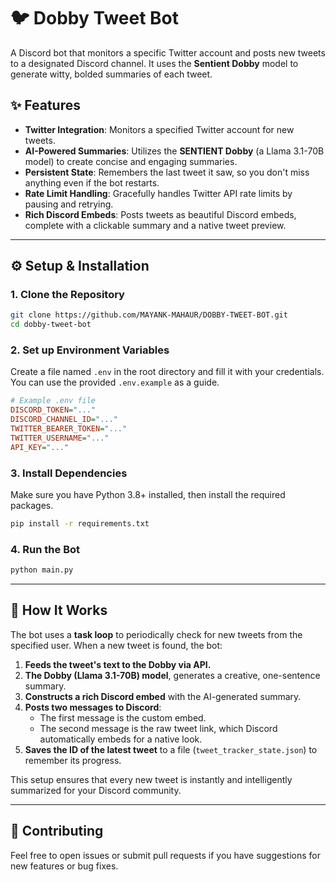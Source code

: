 # 🐦 Dobby Tweet Bot

A Discord bot that monitors a specific Twitter account and posts new tweets to a designated Discord channel. It uses  the **Sentient Dobby** model to generate witty, bolded summaries of each tweet.

## ✨ Features

* **Twitter Integration**: Monitors a specified Twitter account for new tweets.
* **AI-Powered Summaries**: Utilizes the  **SENTIENT Dobby** (a Llama 3.1-70B model) to create concise and engaging summaries.
* **Persistent State**: Remembers the last tweet it saw, so you don't miss anything even if the bot restarts.
* **Rate Limit Handling**: Gracefully handles Twitter API rate limits by pausing and retrying.
* **Rich Discord Embeds**: Posts tweets as beautiful Discord embeds, complete with a clickable summary and a native tweet preview.

***

## ⚙️ Setup & Installation

### 1. Clone the Repository

```bash
git clone https://github.com/MAYANK-MAHAUR/DOBBY-TWEET-BOT.git
cd dobby-tweet-bot
```

### 2. Set up Environment Variables

Create a file named `.env` in the root directory and fill it with your credentials. You can use the provided `.env.example` as a guide.

```ini
# Example .env file
DISCORD_TOKEN="..."
DISCORD_CHANNEL_ID="..."
TWITTER_BEARER_TOKEN="..."
TWITTER_USERNAME="..."
API_KEY="..."
```

### 3. Install Dependencies

Make sure you have Python 3.8+ installed, then install the required packages.

```bash
pip install -r requirements.txt
```


### 4. Run the Bot

```bash
python main.py
```

***

## 🤖 How It Works

The bot uses a **task loop** to periodically check for new tweets from the specified user. When a new tweet is found, the bot:

1.  **Feeds the tweet's text to the Dobby via API.**
2.  **The Dobby (Llama 3.1-70B) model**, generates a creative, one-sentence summary.
3.  **Constructs a rich Discord embed** with the AI-generated summary.
4.  **Posts two messages to Discord**:
    * The first message is the custom embed.
    * The second message is the raw tweet link, which Discord automatically embeds for a native look.
5.  **Saves the ID of the latest tweet** to a file (`tweet_tracker_state.json`) to remember its progress.

This setup ensures that every new tweet is instantly and intelligently summarized for your Discord community.

***

## 🤝 Contributing

Feel free to open issues or submit pull requests if you have suggestions for new features or bug fixes.
